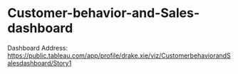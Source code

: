 # Customer-behavior-and-Sales-dashboard

Dashboard Address: https://public.tableau.com/app/profile/drake.xie/viz/CustomerbehaviorandSalesdashboard/Story1
